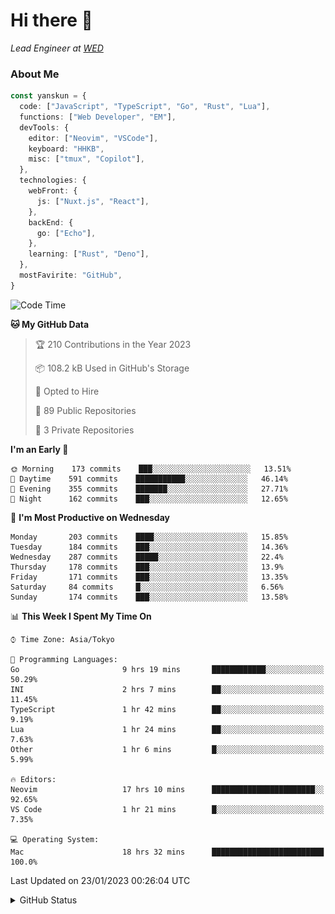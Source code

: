 # Hi there&nbsp;:wave:

_Lead Engineer at [WED](https://github.com/wedinc)_

### About Me

```ts
const yanskun = {
  code: ["JavaScript", "TypeScript", "Go", "Rust", "Lua"],
  functions: ["Web Developer", "EM"],
  devTools: {
    editor: ["Neovim", "VSCode"],
    keyboard: "HHKB",
    misc: ["tmux", "Copilot"],
  },
  technologies: {
    webFront: {
      js: ["Nuxt.js", "React"],
    },
    backEnd: {
      go: ["Echo"],
    },
    learning: ["Rust", "Deno"],
  },
  mostFavirite: "GitHub",
}
```

<!--START_SECTION:waka-->
![Code Time](http://img.shields.io/badge/Code%20Time-121%20hrs%2057%20mins-blue)

**🐱 My GitHub Data** 

> 🏆 210 Contributions in the Year 2023
 > 
> 📦 108.2 kB Used in GitHub's Storage 
 > 
> 💼 Opted to Hire
 > 
> 📜 89 Public Repositories 
 > 
> 🔑 3 Private Repositories  
 > 
**I'm an Early 🐤** 

```text
🌞 Morning    173 commits    ███░░░░░░░░░░░░░░░░░░░░░░   13.51% 
🌆 Daytime    591 commits    ███████████░░░░░░░░░░░░░░   46.14% 
🌃 Evening    355 commits    ███████░░░░░░░░░░░░░░░░░░   27.71% 
🌙 Night      162 commits    ███░░░░░░░░░░░░░░░░░░░░░░   12.65%

```
📅 **I'm Most Productive on Wednesday** 

```text
Monday       203 commits    ████░░░░░░░░░░░░░░░░░░░░░   15.85% 
Tuesday      184 commits    ███░░░░░░░░░░░░░░░░░░░░░░   14.36% 
Wednesday    287 commits    █████░░░░░░░░░░░░░░░░░░░░   22.4% 
Thursday     178 commits    ███░░░░░░░░░░░░░░░░░░░░░░   13.9% 
Friday       171 commits    ███░░░░░░░░░░░░░░░░░░░░░░   13.35% 
Saturday     84 commits     █░░░░░░░░░░░░░░░░░░░░░░░░   6.56% 
Sunday       174 commits    ███░░░░░░░░░░░░░░░░░░░░░░   13.58%

```


📊 **This Week I Spent My Time On** 

```text
⌚︎ Time Zone: Asia/Tokyo

💬 Programming Languages: 
Go                       9 hrs 19 mins       ████████████░░░░░░░░░░░░░   50.29% 
INI                      2 hrs 7 mins        ██░░░░░░░░░░░░░░░░░░░░░░░   11.45% 
TypeScript               1 hr 42 mins        ██░░░░░░░░░░░░░░░░░░░░░░░   9.19% 
Lua                      1 hr 24 mins        ██░░░░░░░░░░░░░░░░░░░░░░░   7.63% 
Other                    1 hr 6 mins         █░░░░░░░░░░░░░░░░░░░░░░░░   5.99%

🔥 Editors: 
Neovim                   17 hrs 10 mins      ███████████████████████░░   92.65% 
VS Code                  1 hr 21 mins        █░░░░░░░░░░░░░░░░░░░░░░░░   7.35%

💻 Operating System: 
Mac                      18 hrs 32 mins      █████████████████████████   100.0%

```


 Last Updated on 23/01/2023 00:26:04 UTC
<!--END_SECTION:waka-->

<details>
<summary>GitHub Status</summary>
<picture>
  <source media="(prefers-color-scheme: dark)" srcset="https://raw.githubusercontent.com/yanskun/yanskun/master/profile-summary-card-output/nord_dark/0-profile-details.svg">
 <img src="https://raw.githubusercontent.com/yanskun/yanskun/master/profile-summary-card-output/default/0-profile-details.svg">
</picture>
<br>
<picture>
  <source media="(prefers-color-scheme: dark)" srcset="https://raw.githubusercontent.com/yanskun/yanskun/master/profile-summary-card-output/nord_dark/1-repos-per-language.svg">
 <img src="https://raw.githubusercontent.com/yanskun/yanskun/master/profile-summary-card-output/default/1-repos-per-language.svg">
</picture>
<picture>
  <source media="(prefers-color-scheme: dark)" srcset="https://raw.githubusercontent.com/yanskun/yanskun/master/profile-summary-card-output/nord_dark/2-most-commit-language.svg">
 <img src="https://raw.githubusercontent.com/yanskun/yanskun/master/profile-summary-card-output/default/2-most-commit-language.svg">
</picture>
<br>
<picture>
  <source media="(prefers-color-scheme: dark)" srcset="https://raw.githubusercontent.com/yanskun/yanskun/master/profile-summary-card-output/nord_dark/3-stats.svg">
 <img src="https://raw.githubusercontent.com/yanskun/yanskun/master/profile-summary-card-output/default/3-stats.svg">
</picture>
<picture>
  <source media="(prefers-color-scheme: dark)" srcset="https://raw.githubusercontent.com/yanskun/yanskun/master/profile-summary-card-output/nord_dark/4-productive-time.svg">
 <img src="https://raw.githubusercontent.com/yanskun/yanskun/master/profile-summary-card-output/default/4-productive-time.svg">
</picture>
</details>
